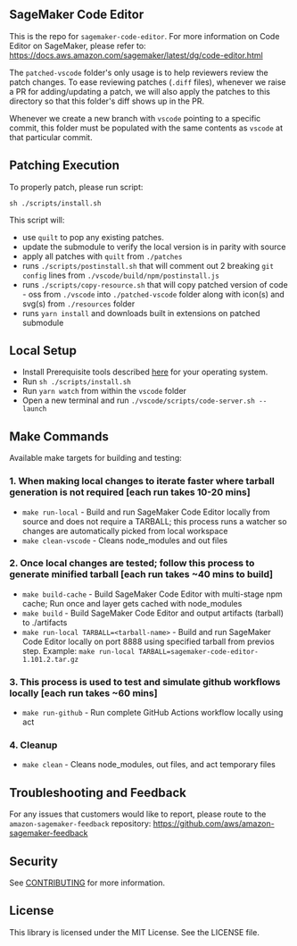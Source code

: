 ## SageMaker Code Editor

This is the repo for `sagemaker-code-editor`. For more information on Code Editor on SageMaker, please refer to: https://docs.aws.amazon.com/sagemaker/latest/dg/code-editor.html

The `patched-vscode` folder's only usage is to help reviewers review the patch changes. To ease reviewing patches (`.diff` files), whenever we raise a PR for adding/updating a patch, we will also apply the patches to this directory so that this folder's diff shows up in the PR.

Whenever we create a new branch with `vscode` pointing to a specific commit, this folder must be populated with the same contents as `vscode` at that particular commit.

## Patching Execution

To properly patch, please run script:

`sh ./scripts/install.sh`

This script will:

- use `quilt` to pop any existing patches.
- update the submodule to verify the local version is in parity with source
- apply all patches with `quilt` from `./patches`
- runs `./scripts/postinstall.sh` that will comment out 2 breaking `git config` lines from `./vscode/build/npm/postinstall.js`
- runs `./scripts/copy-resource.sh` that will copy patched version of code - oss from `./vscode` into `./patched-vscode` folder along with icon(s) and svg(s) from `./resources` folder
- runs `yarn install` and downloads built in extensions on patched submodule

## Local Setup

- Install Prerequisite tools described [here](https://web.archive.org/web/20231012223533/https://github.com/microsoft/vscode/wiki/How-to-Contribute#prerequisites) for your operating system.
- Run `sh ./scripts/install.sh`
- Run `yarn watch` from within the `vscode` folder
- Open a new terminal and run `./vscode/scripts/code-server.sh --launch`

## Make Commands

Available make targets for building and testing:

### 1. When making local changes to iterate faster where tarball generation is not required [each run takes 10-20 mins]
- `make run-local` - Build and run SageMaker Code Editor locally from source and does not require a TARBALL; this process runs a watcher so changes are automatically picked from local workspace
- `make clean-vscode` - Cleans node_modules and out files

### 2. Once local changes are tested; follow this process to generate minified tarball [each run takes ~40 mins to build] 
- `make build-cache` - Build SageMaker Code Editor with multi-stage npm cache; Run once and layer gets cached with node_modules
- `make build` - Build SageMaker Code Editor and output artifacts (tarball) to ./artifacts
- `make run-local TARBALL=<tarball-name>` - Build and run SageMaker Code Editor locally on port 8888 using specified tarball from previos step. Example: `make run-local TARBALL=sagemaker-code-editor-1.101.2.tar.gz`

### 3. This process is used to test and simulate github workflows locally [each run takes ~60 mins] 
- `make run-github` - Run complete GitHub Actions workflow locally using act

### 4. Cleanup
- `make clean` - Cleans node_modules, out files, and act temporary files

## Troubleshooting and Feedback

For any issues that customers would like to report, please route to the `amazon-sagemaker-feedback` repository: https://github.com/aws/amazon-sagemaker-feedback

## Security

See [CONTRIBUTING](CONTRIBUTING.md#security-issue-notifications) for more information.

## License

This library is licensed under the MIT License. See the LICENSE file.
